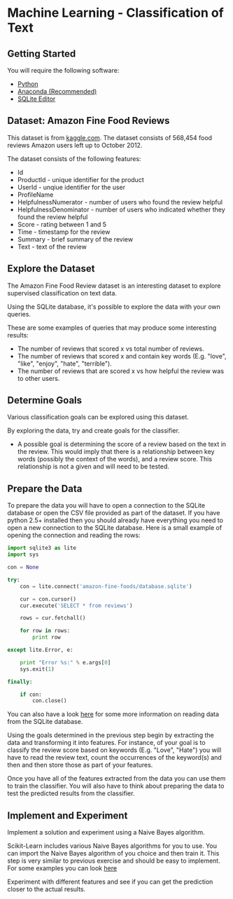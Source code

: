# Machine Learning - Classification of Text
## Getting Started
You will require the following software:
* [Python](https://www.python.org/)
* [Anaconda (Recommended)](https://www.continuum.io/downloads)
* [SQLite Editor](http://sqlitestudio.pl/)

## Dataset: Amazon Fine Food Reviews
This dataset is from [kaggle.com](https://www.kaggle.com/snap/amazon-fine-food-reviews). The dataset consists of 568,454 food reviews Amazon users left up to October 2012.

The dataset consists of the following features:
* Id
* ProductId - unique identifier for the product
* UserId - unqiue identifier for the user
* ProfileName
* HelpfulnessNumerator - number of users who found the review helpful
* HelpfulnessDenominator - number of users who indicated whether they found the review helpful
* Score - rating between 1 and 5
* Time - timestamp for the review
* Summary - brief summary of the review
* Text - text of the review

## Explore the Dataset
The Amazon Fine Food Review dataset is an interesting dataset to explore supervised classification on text data.

Using the SQLite database, it's possible to explore the data with your own queries.

These are some examples of queries that may produce some interesting results:
* The number of reviews that scored x vs total number of reviews.
* The number of reviews that scored x and contain key words (E.g. "love", "like", "enjoy", "hate", "terrible").
* The number of reviews that are scored x vs how helpful the review was to other users.

## Determine Goals
Various classification goals can be explored using this dataset.

By exploring the data, try and create goals for the classifier.

* A possible goal is determining the score of a review based on the text in the review. This would imply that there is a relationship between key words (possibly the context of the words), and a review score. This relationship is not a given and will need to be tested.

## Prepare the Data
To prepare the data you will have to open a connection to the SQLite database or open the CSV file provided as part of the dataset. If you have python 2.5+ installed then you should already have everything you need to open a new connection to the SQLite database.  Here is a small example of opening the connection and reading the rows:

```python
import sqlite3 as lite
import sys

con = None

try:
    con = lite.connect('amazon-fine-foods/database.sqlite')

    cur = con.cursor()
    cur.execute('SELECT * from reviews')

    rows = cur.fetchall()

    for row in rows:
        print row

except lite.Error, e:

    print "Error %s:" % e.args[0]
    sys.exit(1)

finally:

    if con:
        con.close()
```

You can also have a look [here](http://zetcode.com/db/sqlitepythontutorial/) for some more information on reading data from the SQLite database.

Using the goals determined in the previous step begin by extracting the data and transforming it into features. For instance, of your goal is to classify the review score based on keywords (E.g. "Love", "Hate") you will have to read the review text, count the occurrences of the keyword(s) and then and then store those as part of your features.

Once you have all of the features extracted from the data you can use them to train the classifier. You will also have to think about preparing the data to test the predicted results from the classifier.

## Implement and Experiment
Implement a solution and experiment using a Naive Bayes algorithm.

Scikit-Learn includes various Naive Bayes algorithms for you to use.  You can import the Naive Bayes algorithm of you choice and then train it.  This step is very similar to previous exercise and should be easy to implement.  For some examples you can look [here](http://scikit-learn.org/stable/modules/naive_bayes.html)

Experiment with different features and see if you can get the prediction closer to the actual results.
